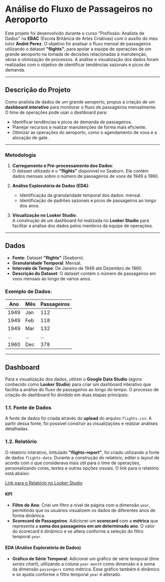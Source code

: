 # Análise do Fluxo de Passageiros no Aeroporto

Este projeto foi desenvolvido durante o curso "Profissão: Analista de Dados" na **EBAC** (Escola Britânica de Artes Criativas) com o auxílio do meu tutor **André Perez**. O objetivo foi analisar o fluxo mensal de passageiros utilizando o dataset **"flights"**, para apoiar a equipe de operações de um grande aeroporto na tomada de decisões relacionadas à manutenção, obras e otimização de processos. A análise e visualização dos dados foram realizadas com o objetivo de identificar tendências sazonais e picos de demanda.

---
## Descrição do Projeto

Como analista de dados de um grande aeroporto, propus a criação de um **dashboard interativo** para monitorar o fluxo de passageiros mensalmente. O time de operações pode usar o dashboard para:
- Identificar tendências e picos de demanda de passageiros.
- Planejar recursos e realizar manutenções de forma mais eficiente.
- Otimizar as operações do aeroporto, como o agendamento de voos e a alocação de gate.

---
### Metodologia

1. **Carregamento e Pré-processamento dos Dados**:  
   O dataset utilizado é o **"flights"** disponível no Seaborn. Ele contém dados mensais sobre o número de passageiros de voos de 1949 a 1960.

2. **Análise Exploratória de Dados (EDA)**:  
   - Identificação da granularidade temporal dos dados: mensal.
   - Identificação de padrões sazonais e picos de passageiros ao longo dos anos.

3. **Visualização no Looker Studio**:  
   A construção de um dashboard foi realizada no **Looker Studio** para facilitar a análise dos dados pelos membros da equipe de operações.

---
## Dados

- **Fonte**: Dataset **"flights"** (Seaborn).
- **Granularidade Temporal**: Mensal.
- **Intervalo de Tempo**: De Janeiro de 1949 até Dezembro de 1960.
- **Descrição do Dataset**: O dataset contém o número de passageiros em voos mensais ao longo de vários anos.

### Exemplo de Dados:

| Ano  | Mês  | Passageiros |
|------|------|-------------|
| 1949 | Jan  | 112         |
| 1949 | Feb  | 118         |
| 1949 | Mar  | 132         |
| ...  | ...  | ...         |
| 1960 | Dec  | 378         |

---
## Dashboard

Para a visualização dos dados, utilizei o **Google Data Studio** (agora conhecido como **Looker Studio**) para criar um dashboard interativo que facilita a análise do fluxo de passageiros ao longo do tempo. O processo de criação do dashboard foi dividido em duas etapas principais:

### **1.1. Fonte de Dados**

A fonte de dados foi criada através do **upload** do arquivo `flights.csv`. A partir dessa fonte, foi possível construir as visualizações e realizar análises detalhadas.

### **1.2. Relatório**

O relatório interativo, intitulado **"flights-report"**, foi criado utilizando a fonte de dados `flights-data`. Durante a construção do relatório, editei o layout de acordo com o que considerava mais útil para o time de operações, personalizando cores, textos e outras opções visuais. O link para o relatório está abaixo:

[Link para o Relatório no Looker Studio](https://lookerstudio.google.com/reporting/61af7c1b-eb40-465e-bf5d-7509797eae02)

#### KPI

- **Filtro de Ano**: Criei um filtro a nível de página com a dimensão `year`, permitindo que os usuários visualizem os dados de diferentes anos de forma dinâmica.
- **Scorecard de Passageiros**: Adicionei um **scorecard** com a **métrica** que representa a **soma dos passageiros em um determinado ano**. O valor do scorecard é dinâmico e se altera conforme a seleção do filtro temporal `year`.

#### EDA (Análise Exploratória de Dados)

- **Gráfico de Série Temporal**: Adicionei um gráfico de série temporal (*time series chart*), utilizando a coluna `year-month` como dimensão e a soma da dimensão `passengers` como métrica. Esse gráfico também é dinâmico e se ajusta conforme o filtro temporal `year` é alterado.

